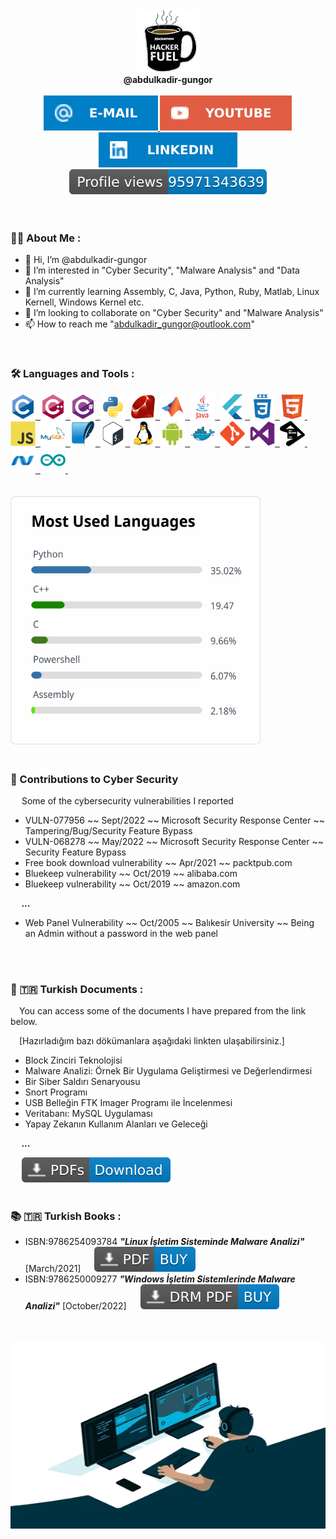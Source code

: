 <div id="user" align="center">
  <br />
  <div id="user_icon">
    <a href="https://github.com/abdulkadir-gungor/">
    <img src="coffee1.gif" width="100"/>
    </a>
  </div>
  <div id="user_name">  <b>@abdulkadir-gungor</b> </div>
  <br />
  <div id="user_badges">
    <a href="mailto:abdulkadir_gungor@outlook.com">
      <img src="E--Mail-blue.svg" alt="E-mail Badge"/>
    </a>
    <a href="https://www.youtube.com/channel/UCw8LW6znw5wYQsRP6tJrUpA">
      <img src="YouTube-red.svg" alt="Youtube Badge"/>
    </a>
    <a href="https://github.com/abdulkadir-gungor/">
      <img src="LinkedIn-blue.svg" alt="LinkedIn Badge"/>
    </a>
  </div>
  <div id="user_views">
     <a href="https://github.com/abdulkadir-gungor/">
      <img src="pv.svg" alt=""/>
     </a>
  <div>
  <br />
</div>



<div id="middle" align="left">
<br />

### :man_technologist: About Me : 
- 👋 Hi, I’m @abdulkadir-gungor
- 👀 I’m interested in "Cyber Security", "Malware Analysis" and "Data Analysis"
- 🌱 I’m currently learning Assembly, C, Java, Python, Ruby, Matlab, Linux Kernell, Windows Kernel etc.
- 💞️ I’m looking to collaborate on "Cyber Security" and "Malware Analysis"
- 📫 How to reach me "abdulkadir_gungor@outlook.com"

<br />

### :hammer_and_wrench: Languages and Tools :
<div>
  <a href="https://github.com/abdulkadir-gungor/">
  <img src="c-original.svg" title="C" alt="C" width="40" height="40"/>&nbsp;
  </a>
  <a href="https://github.com/abdulkadir-gungor/">
  <img src="cplusplus-original.svg" title="C++" alt="C++" width="40" height="40"/>&nbsp;
  </a>
  <a href="https://github.com/abdulkadir-gungor/">
    <img src="csharp-original.svg" title="C#" alt="C#" width="40" height="40"/>&nbsp;
  </a>
  <a href="https://github.com/abdulkadir-gungor/">
    <img src="python-original.svg" title="Python" alt="Python" width="40" height="40"/>&nbsp;
  </a>
  <a href="https://github.com/abdulkadir-gungor/">
    <img src="ruby-original.svg" title="Ruby" alt="Ruby" width="40" height="40"/>&nbsp;
  </a>
  <a href="https://github.com/abdulkadir-gungor/">
    <img src="matlab-original.svg" title="Matlab" alt="Matlab" width="40" height="40"/>&nbsp;
  </a>
  <a href="https://github.com/abdulkadir-gungor/">
    <img src="java-original-wordmark.svg" title="Java" alt="Java" width="40" height="40"/>&nbsp;
  </a>
  <a href="https://github.com/abdulkadir-gungor/">
    <img src="flutter-original.svg" title="Flutter" alt="Flutter" width="40" height="40"/>&nbsp;
  </a>
  <a href="https://github.com/abdulkadir-gungor/">
    <img src="css3-plain-wordmark.svg"  title="CSS3" alt="CSS" width="40" height="40"/>&nbsp;
  </a>
  <a href="https://github.com/abdulkadir-gungor/">
    <img src="html5-original.svg" title="HTML5" alt="HTML" width="40" height="40"/>&nbsp;
  </a>
  <a href="https://github.com/abdulkadir-gungor/">
    <img src="javascript-original.svg" title="JavaScript" alt="JavaScript" width="40" height="40"/>&nbsp;
  </a>
  <a href="https://github.com/abdulkadir-gungor/">
    <img src="mysql-original-wordmark.svg" title="MySQL"  alt="MySQL" width="40" height="40"/>&nbsp;
  </a>
  <a href="https://github.com/abdulkadir-gungor/">
    <img src="sqlite-original.svg" title="SQLite" alt="SQLite" width="40" height="40"/>&nbsp;
  </a>
  <a href="https://github.com/abdulkadir-gungor/">
    <img src="bash-original.svg" title="Bash" alt="Bash" width="40" height="40"/>&nbsp;
  </a>
  <a href="https://github.com/abdulkadir-gungor/">
    <img src="linux-original.svg" title="Linux" alt="Linux" width="40" height="40"/>&nbsp;
  </a>
  <a href="https://github.com/abdulkadir-gungor/">
    <img src="android-original.svg" title="Spring" alt="Spring" width="40" height="40"/>&nbsp;
  </a>
  <a href="https://github.com/abdulkadir-gungor/">
    <img src="docker-original.svg" title="Docker" alt="Docker" width="40" height="40"/>&nbsp;
  </a>
  <a href="https://github.com/abdulkadir-gungor/">
    <img src="git-original.svg" title="Git"  alt="Git" width="40" height="40"/>&nbsp;
  </a>
  <a href="https://github.com/abdulkadir-gungor/">
    <img src="visualstudio-plain.svg" title="Visual Studio" alt="Visual Studio" width="40" height="40"/>&nbsp;
  </a>
  <a href="https://github.com/abdulkadir-gungor/">
    <img src="jetbrains-plain.svg" title="Jetbrains" alt="Jetbrains" width="40" height="40"/>&nbsp;
  </a>
  <a href="https://github.com/abdulkadir-gungor/">
    <img src="dot-net-original.svg" title=".NET" alt=".NET" width="40" height="40"/>&nbsp;
  </a>
  <a href="https://github.com/abdulkadir-gungor/">
    <img src="arduino-original.svg" title="Ardunio" alt="Ardunio" width="40" height="40"/>&nbsp;
  </a>
</div>
  
<br />  
<br />

  <div id="statistics">
    <a href="https://github.com/abdulkadir-gungor/">
      <img src="Statistics.svg" width="400" height="400"/>
    </a>
  </div>

<br />

### 👏 Contributions to Cyber Security
&emsp; Some of the cybersecurity vulnerabilities I reported
 - VULN-077956 ~~ Sept/2022 ~~ Microsoft Security Response Center ~~ Tampering/Bug/Security Feature Bypass
 - VULN-068278 ~~ May/2022  ~~ Microsoft Security Response Center ~~ Security Feature Bypass
 - Free book download vulnerability ~~ Apr/2021  ~~ packtpub.com 
 - Bluekeep vulnerability ~~ Oct/2019 ~~ alibaba.com
 - Bluekeep vulnerability ~~ Oct/2019 ~~ amazon.com
 
  &emsp; ***...***
 
 - Web Panel Vulnerability ~~ Oct/2005 ~~ Balıkesir University ~~ Being an Admin without a password in the web panel
 
<br />  
<br />

### 📝 🇹🇷   Turkish Documents :
  &emsp;You can access some of the documents I have prepared from the link below.
  
  &emsp;[Hazırladığım bazı dökümanlara aşağıdaki linkten ulaşabilirsiniz.]
   
   - Block Zinciri Teknolojisi
   - Malware Analizi: Örnek Bir Uygulama Geliştirmesi ve Değerlendirmesi
   - Bir Siber Saldırı Senaryousu
   - Snort Programı
   - USB Belleğin FTK Imager Programı ile İncelenmesi
   - Veritabanı: MySQL Uygulaması
   - Yapay Zekanın Kullanım Alanları ve Geleceği
   
  &emsp; ***...***
   
  <div id="document_1">
    &emsp;
    <a href="https://drive.google.com/drive/folders/1AAANN1BNvaOu3rdJ6nIcyXJ2fXl6bc1o">
      <img src="PDFs-Download-blue.svg" alt="Documents"/>
    </a>
<br />
<br />

### 📚 🇹🇷   Turkish Books :
  - ISBN:9786254093784 ***"Linux İşletim Sisteminde Malware Analizi"*** [March/2021] &emsp; 
    <a href="https://play.google.com/store/books/details/?id=GWMhEAAAQBAJ">
      <img src="PDF-BUY-blue.svg" alt="Book"/>
    </a>
  - ISBN:9786250009277 ***"Windows İşletim Sistemlerinde Malware Analizi"*** [October/2022] &emsp; 
    <a href="https://play.google.com/store/books/details?id=u0CLEAAAQBAJ">
      <img src="DRM PDF-BUY-blue.svg" alt="Book"/>
    </a>
    
<br />
<br />

<div id="bottom" align="center">
  <a href="https://github.com/abdulkadir-gungor/">
    <img src="coder.gif" width="600" height="300"/>
 </a>
</div>
